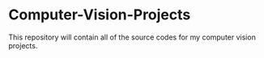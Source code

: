 # Computer-Vision-Projects
This repository will contain all of the source codes for my computer vision projects. 
